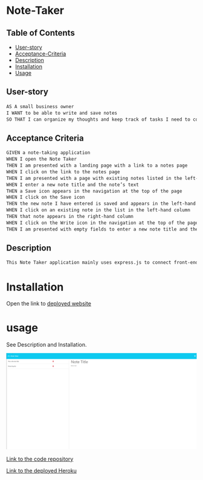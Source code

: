 # Note-Taker

## Table of Contents

- [User-story](#user-story)
- [Acceptance-Criteria](#acceptance-criteria)
- [Description](#description)
- [Installation](#installation)
- [Usage](#usage)

## User-story

```md
AS A small business owner
I WANT to be able to write and save notes
SO THAT I can organize my thoughts and keep track of tasks I need to complete
```

## Acceptance Criteria

```md
GIVEN a note-taking application
WHEN I open the Note Taker
THEN I am presented with a landing page with a link to a notes page
WHEN I click on the link to the notes page
THEN I am presented with a page with existing notes listed in the left-hand column, plus empty fields to enter a new note title and the note’s text in the right-hand column
WHEN I enter a new note title and the note’s text
THEN a Save icon appears in the navigation at the top of the page
WHEN I click on the Save icon
THEN the new note I have entered is saved and appears in the left-hand column with the other existing notes
WHEN I click on an existing note in the list in the left-hand column
THEN that note appears in the right-hand column
WHEN I click on the Write icon in the navigation at the top of the page
THEN I am presented with empty fields to enter a new note title and the note’s text in the right-hand column
```

## Description

```md
This Note Taker application mainly uses express.js to connect front-end and back-end. When you are on the main page, you can click "Get Stared" button to navigate to the note taker page. On the note-taker page, your stored Note will show on the left side. You can click any item in the list, and your stored note with detailed information will show on the right side of screen. You can click the "trash" icon to delete the note. You also can click "+" on the top far right to add new note; once you input both the title and text; the "save" icon will appear next to the "+" button; you can click "save" to save your note, and your note will add into the list. The top left has a "JC's Note Taker"; you can click that button to back to the main page.
```

# Installation

Open the link to [deployed website](https://note-taker-cj-b9f86cc37802.herokuapp.com/)

# usage

See Description and Installation.


![screenshot](https://github.com/CQlove/Note-Taker/blob/main/Develop/public/assets/screenshot/Screenshot%20.png)

[Link to the code repository](https://github.com/CQlove/Note-Taker)

[Link to the deployed Heroku](https://note-taker-cj-b9f86cc37802.herokuapp.com)
